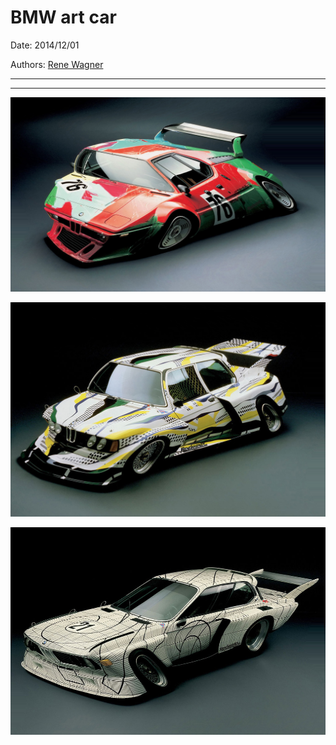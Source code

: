 # BMW art car

Date: 2014/12/01

Authors: [Rene Wagner](http://rene-wagner.tumblr.com)

---
---

![](1979-bmw-m1-art-car-by-andy-warhol-1-Kopie.jpg)  

![](1977-bmw-320i-group-5-by-roy-lichtenstein-1-Kopie.jpg)  

![](1976-bmw-3.0-csl-art-car-by-frank-stella-1-Kopie.jpg)  

